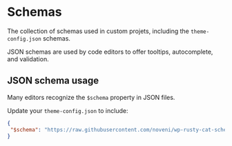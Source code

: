 # Schemas

The collection of schemas used in custom projets, including the `theme-config.json` schemas.

JSON schemas are used by code editors to offer tooltips, autocomplete, and validation.

## JSON schema usage

Many editors recognize the `$schema` property in JSON files.

Update your `theme-config.json` to include:

```json
{
 "$schema": "https://raw.githubusercontent.com/noveni/wp-rusty-cat-schemas/refs/heads/main/schemas/theme-config.json"
}
```
